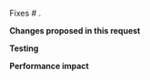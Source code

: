 Fixes # .
<!-- Add the issue number above. If this PR only partially fixes the issue, remove the Fixes word above so that the issue is not automatically closed. -->

**Changes proposed in this request**
<!-- Concisely list the changes. -->
<!-- If helpful, describe how and why the bug was fixed. -->
<!-- If needed, describe how to review (ex. which files have the primary changes, which are nit changes, etc.) -->

**Testing**
<!-- Have unit, integration, etc. tests been added? Describe any relevant testing that has been done. -->

**Performance impact**
<!-- Describe any applicable performance impact or performance testing done. -->
